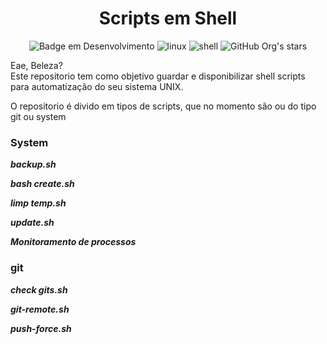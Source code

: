 <h1 align="center"> Scripts em Shell</h1>


<div align="center">

![Badge em Desenvolvimento](http://img.shields.io/static/v1?label=STATUS&message=EM%20DESENVOLVIMENTO&color=GREEN&style=for-the-badge)
![linux](https://img.shields.io/badge/Linux-FCC624?style=for-the-badge&logo=linux&logoColor=black)
![shell](https://img.shields.io/badge/Shell_Script-121011?style=for-the-badge&logo=gnu-bash&logoColor=white)
![GitHub Org's stars](https://img.shields.io/github/stars/and3510?style=social)

</div>



Eae, Beleza? <br>
Este repositorio tem como objetivo guardar e disponibilizar shell scripts
para automatização do seu sistema UNIX.

O repositorio é divido em tipos de scripts, que no momento são ou do tipo git ou system

### System

***backup.sh*** 

***bash create.sh***

***limp temp.sh***

***update.sh***

***Monitoramento de processos***



### git

***check gits.sh***

***git-remote.sh***

***push-force.sh***
